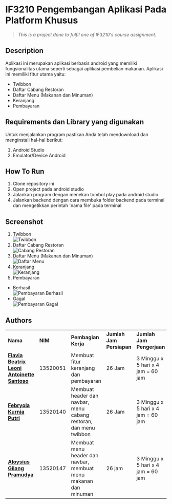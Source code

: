 # IF3210 Pengembangan Aplikasi Pada Platform Khusus

> _This is a project done to fulfil one of IF3210's course assignment._

## Description

Aplikasi ini merupakan aplikasi berbasis android yang memiliki fungsionalitas utama seperti sebagai aplikasi pembelian makanan. Aplikasi ini memiliki fitur utama yaitu:

- Twibbon
- Daftar Cabang Restoran
- Daftar Menu (Makanan dan Minuman)
- Keranjang
- Pembayaran

## Requirements dan Library yang digunakan

Untuk menjalankan program pastikan Anda telah mendownload dan menginstall hal-hal berikut:

1. Android Studio
2. Emulator/Device Android

## How To Run

1. Clone repository ini
2. Open project pada android studio
3. Jalankan program dengan menekan tombol play pada android studio
4. Jalankan backend dengan cara membuka folder backend pada terminal dan mengetikkan perintah 'nama file' pada terminal

## Screenshot

1. Twibbon <br>
   ![Twibbon](screenshot/twibbon.png)
2. Daftar Cabang Restoran <br>
   ![Cabang Restoran](screenshot/cabang.png)
3. Daftar Menu (Makanan dan Minuman) <br>
   ![Daftar Menu](screenshot/menu.png)
4. Keranjang <br>
   ![Keranjang](screenshot/keranjang.png)
5. Pembayaran <br>

- Berhasil <br>
  ![Pembayaran Berhasil](screenshot/pembayaran_success.png)
- Gagal <br>
  ![Pembayaran Gagal](screenshot/pembayaran_failed.png)

## Authors

<table>
  <tr >
      <td><b>Nama</b></td>
      <td><b>NIM</b></td>
      <td><b>Pembagian Kerja</b></td>
      <td><b>Jumlah Jam Persiapan</b></td>
      <td><b>Jumlah Jam Pengerjaan</b></td>
    </tr>
    <tr >
      <td><a href="https://gitlab.informatika.org/leoniantoinette"><b>Flavia Beatrix Leoni Antoinette Santoso</b></a></td>
      <td>13520051</td>
      <td>Membuat fitur keranjang dan pembayaran</td>
      <td>26 Jam</td>
      <td>3 Minggu x 5 hari x 4 jam = 60 jam</td>
    </tr>
    <tr>
      <td><a href="https://gitlab.informatika.org/febryola"><b>Febryola Kurnia Putri</b></a></td>
      <td>13520140</td>
      <td>Membuat header dan navbar, menu cabang restoran, dan menu twibbon</td>
        <td>26 Jam</td>
        <td>3 Minggu x 5 hari x 4 jam = 60 jam</td>
    </tr>
    <tr>
      <td><a href="https://gitlab.informatika.org/Aloysiusgilang"><b>Aloysius Gilang Pramudya</b></a></td>
      <td>13520147</td>
        <td>Membuat menu header dan navbar, membuat menu makanan dan minuman</td>
        <td>26 jam</td>
        <td>3 Minggu x 5 hari x 4 jam = 60 jam</td>
    </tr>
</table>
